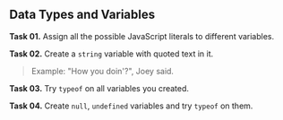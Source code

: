 ## Data Types and Variables

**Task 01.** Assign all the possible JavaScript literals to different variables.

**Task 02.** Create a `string` variable with quoted text in it.
>Example: "How you doin'?", Joey said.

**Task 03.** Try `typeof` on all variables you created.

**Task 04.** Create `null`, `undefined` variables and try `typeof` on them.
